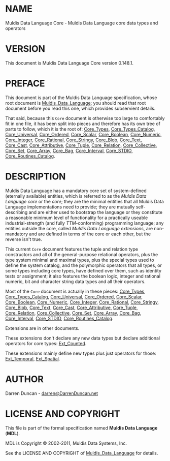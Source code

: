 # NAME

Muldis Data Language Core - Muldis Data Language core data types and operators

# VERSION

This document is Muldis Data Language Core version 0.148.1.

# PREFACE

This document is part of the Muldis Data Language specification, whose root
document is [Muldis_Data_Language](Muldis_Data_Language.md);
you should read that root document
before you read this one, which provides subservient details.

That said, because this `Core` document is otherwise too large to
comfortably fit in one file, it has been split into pieces and therefore
has its own tree of parts to follow, which it is the root of:
[Core_Types](Muldis_Data_Language_Core_Types.md),
[Core_Types_Catalog](Muldis_Data_Language_Core_Types_Catalog.md),
[Core_Universal](Muldis_Data_Language_Core_Universal.md),
[Core_Ordered](Muldis_Data_Language_Core_Ordered.md),
[Core_Scalar](Muldis_Data_Language_Core_Scalar.md),
[Core_Boolean](Muldis_Data_Language_Core_Boolean.md),
[Core_Numeric](Muldis_Data_Language_Core_Numeric.md),
[Core_Integer](Muldis_Data_Language_Core_Integer.md),
[Core_Rational](Muldis_Data_Language_Core_Rational.md),
[Core_Stringy](Muldis_Data_Language_Core_Stringy.md),
[Core_Blob](Muldis_Data_Language_Core_Blob.md),
[Core_Text](Muldis_Data_Language_Core_Text.md),
[Core_Cast](Muldis_Data_Language_Core_Cast.md),
[Core_Attributive](Muldis_Data_Language_Core_Attributive.md),
[Core_Tuple](Muldis_Data_Language_Core_Tuple.md),
[Core_Relation](Muldis_Data_Language_Core_Relation.md),
[Core_Collective](Muldis_Data_Language_Core_Collective.md),
[Core_Set](Muldis_Data_Language_Core_Set.md),
[Core_Array](Muldis_Data_Language_Core_Array.md),
[Core_Bag](Muldis_Data_Language_Core_Bag.md),
[Core_Interval](Muldis_Data_Language_Core_Interval.md),
[Core_STDIO](Muldis_Data_Language_Core_STDIO.md),
[Core_Routines_Catalog](Muldis_Data_Language_Core_Routines_Catalog.md).

# DESCRIPTION

Muldis Data Language has a mandatory core set of system-defined (eternally available)
entities, which is referred to as the *Muldis Data Language core* or the *core*; they
are the minimal entities that all Muldis Data Language implementations need to provide;
they are mutually self-describing and are either used to bootstrap the
language or they constitute a reasonable minimum level of functionality for
a practically useable industrial-strength (and fully *TTM*-conforming)
programming language; any entities outside the core, called *Muldis Data Language
extensions*, are non-mandatory and are defined in terms of the core or each
other, but the reverse isn't true.

This current `Core` document features the tuple and
relation type constructors and all of the general-purpose
relational operators, plus the type system minimal and maximal types, plus
the special types used to define the system catalog, and the polymorphic
operators that all types, or some types including core types, have defined
over them, such as identity tests or assignment; it also features the
boolean logic, integer and rational numeric, bit and character string
data types and all their operators.

Most of the `Core` document is actually in these pieces:
[Core_Types](Muldis_Data_Language_Core_Types.md),
[Core_Types_Catalog](Muldis_Data_Language_Core_Types_Catalog.md),
[Core_Universal](Muldis_Data_Language_Core_Universal.md),
[Core_Ordered](Muldis_Data_Language_Core_Ordered.md),
[Core_Scalar](Muldis_Data_Language_Core_Scalar.md),
[Core_Boolean](Muldis_Data_Language_Core_Boolean.md),
[Core_Numeric](Muldis_Data_Language_Core_Numeric.md),
[Core_Integer](Muldis_Data_Language_Core_Integer.md),
[Core_Rational](Muldis_Data_Language_Core_Rational.md),
[Core_Stringy](Muldis_Data_Language_Core_Stringy.md),
[Core_Blob](Muldis_Data_Language_Core_Blob.md),
[Core_Text](Muldis_Data_Language_Core_Text.md),
[Core_Cast](Muldis_Data_Language_Core_Cast.md),
[Core_Attributive](Muldis_Data_Language_Core_Attributive.md),
[Core_Tuple](Muldis_Data_Language_Core_Tuple.md),
[Core_Relation](Muldis_Data_Language_Core_Relation.md),
[Core_Collective](Muldis_Data_Language_Core_Collective.md),
[Core_Set](Muldis_Data_Language_Core_Set.md),
[Core_Array](Muldis_Data_Language_Core_Array.md),
[Core_Bag](Muldis_Data_Language_Core_Bag.md),
[Core_Interval](Muldis_Data_Language_Core_Interval.md),
[Core_STDIO](Muldis_Data_Language_Core_STDIO.md),
[Core_Routines_Catalog](Muldis_Data_Language_Core_Routines_Catalog.md).

Extensions are in other documents.

These extensions don't declare any new data types but declare additional
operators for core types: [Ext_Counted](Muldis_Data_Language_Ext_Counted.md).

These extensions mainly define new types plus just operators for those:
[Ext_Temporal](Muldis_Data_Language_Ext_Temporal.md), [Ext_Spatial](Muldis_Data_Language_Ext_Spatial.md).

# AUTHOR

Darren Duncan - darren@DarrenDuncan.net

# LICENSE AND COPYRIGHT

This file is part of the formal specification named
**Muldis Data Language** (**MDL**).

MDL is Copyright © 2002-2011, Muldis Data Systems, Inc.

See the LICENSE AND COPYRIGHT of
[Muldis_Data_Language](Muldis_Data_Language.md) for details.
